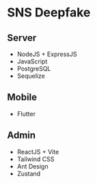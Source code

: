 # SNS Deepfake

## Server

-   NodeJS + ExpressJS
-   JavaScript
-   PostgreSQL
-   Sequelize

## Mobile

-   Flutter

## Admin

-   ReactJS + Vite
-   Tailwind CSS
-   Ant Design
-   Zustand
